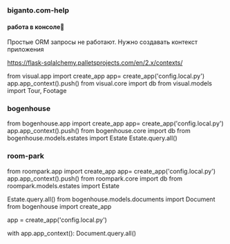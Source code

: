 
### biganto.com-help
#### работа в консоле🤩️
Простые ORM запросы не работают. Нужно создавать контекст приложения

https://flask-sqlalchemy.palletsprojects.com/en/2.x/contexts/

from visual.app import create_app
app= create_app('config.local.py')
app.app_context().push()
from visual.core import db
from visual.models import Tour, Footage


### bogenhouse
from bogenhouse.app import create_app
app= create_app('config.local.py')
app.app_context().push()
from bogenhouse.core import db
from bogenhouse.models.estates import Estate
Estate.query.all()


### room-park
from roompark.app import create_app
app= create_app('config.local.py')
app.app_context().push()
from roompark.core import db
from roompark.models.estates import Estate

Estate.query.all()
from bogenhouse.models.documents import Document
from bogenhouse import create_app

app = create_app('config.local.py')

with app.app_context():
    Document.query.all()



